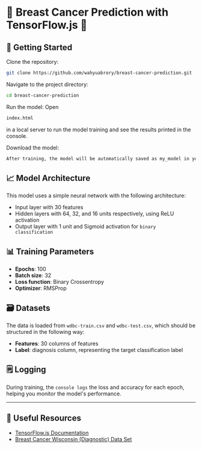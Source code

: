 # 🤖 Breast Cancer Prediction with TensorFlow.js 🤖

## 🚀 Getting Started

Clone the repository: 
```bash
git clone https://github.com/wahyuabrory/breast-cancer-prediction.git
```

Navigate to the project directory: 
```bash
cd breast-cancer-prediction
```

Run the model: Open 
```bash
index.html 
```
in a local server to run the model training and see the results printed in the console.

Download the model: 
```bash
After training, the model will be automatically saved as my_model in your downloads.
```

## 📈 Model Architecture
This model uses a simple neural network with the following architecture:

- Input layer with 30 features
- Hidden layers with 64, 32, and 16 units respectively, using ReLU activation
- Output layer with 1 unit and Sigmoid activation for `binary classification`

## 📊 Training Parameters
- **Epochs**: 100
- **Batch size**: 32
- **Loss function**: Binary Crossentropy
- **Optimizer**: RMSProp

## 🗃️ Datasets
The data is loaded from `wdbc-train.csv` and `wdbc-test.csv`, which should be structured in the following way:

- **Features**: 30 columns of features
- **Label**: diagnosis column, representing the target classification label


## 🗒️ Logging
During training, the `console logs` the loss and accuracy for each epoch, helping you monitor the model's performance.

---

## 🔗 Useful Resources

- [TensorFlow.js Documentation](https://www.tensorflow.org/js)
- [Breast Cancer Wisconsin (Diagnostic) Data Set](https://archive.ics.uci.edu/ml/datasets/Breast+Cancer+Wisconsin+(Diagnostic))





